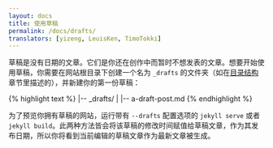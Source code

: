 ```yaml
---
layout: docs
title: 使用草稿
permalink: /docs/drafts/
translators: [yizeng, LeuisKen, TimoTokki]
---
```


草稿是没有日期的文章。它们是你还在创作中而暂时不想发表的文章。想要开始使用草稿，你需要在网站根目录下创建一个名为 `_drafts` 的文件夹（如在[目录结构](/docs/structure/)章节里描述的），并新建你的第一份草稿：

{% highlight text %}
|-- _drafts/
|   |-- a-draft-post.md
{% endhighlight %}

为了预览你拥有草稿的网站，运行带有 `--drafts` 配置选项的 `jekyll serve` 或者 `jekyll build`。此两种方法皆会将该草稿的修改时间赋值给草稿文章，作为其发布日期，所以你将看到当前编辑的草稿文章作为最新文章被生成。
